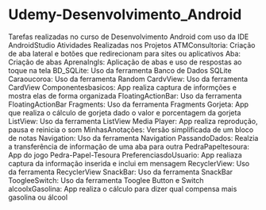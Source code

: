 # Udemy-Desenvolvimento_Android
Tarefas realizadas no curso de Desenvolvimento  Android com uso da IDE AndroidStudio
   Atividades Realizadas nos Projetos
     ATMConsultoria: Criação de aba lateral e botões que redirecionam para sites ou aplicativos 
     Aba: Criação de abas 
     AprenaIngls: Aplicação de abas e uso de respostas ao toque na tela
     BD_SQLite: Uso da ferramenta Banco de Dados SQLite
     Caraoucoroa: Uso da ferramenta Random
     CardvView: Uso da ferramenta CardView
     Componentesbasicos: App realiza captura de informções e mostra elas de forma organizada
     FloatingActionBar: Uso da ferramenta FloatingActionBar
     Fragments: Uso da ferramenta Fragments
     Gorjeta: App que realiza o cálculo de gorjeta dado o valor e porcentagem da gorjeta
     ListView: Uso da ferramenta ListView
     Media Player: App realiza reprodução, pausa e reinicia o som
     MinhasAnotações: Versão simplificada de um bloco de notas
     Navigation: Uso da ferramenta Navigation
     PassandoDados: Realzia a transferência de informação de uma aba para outra
     PedraPapeltesoura: App do jogo Pedra-Papel-Tesoura
     PreferenciasdoUsuario: App realiaza captura da informação inserida e inclui em mensagem
     RecyclerView: Uso da ferramenta RecyclerView
     SnackBar: Uso da ferramenta SnackBar
     ToogleeSwitch: Uso da ferramenta Tooglee Button e Switch
     alcoolxGasolina: App realiza o cálculo para dizer qual compensa mais gasolina ou álcool 
     
     

